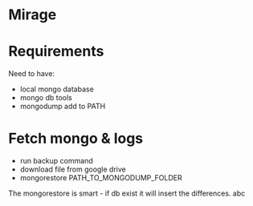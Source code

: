 # Mirage

# Requirements
Need to have:
- local mongo database
- mongo db tools
- mongodump add to PATH

# Fetch mongo & logs #
- run backup command
- download file from google drive
- mongorestore PATH_TO_MONGODUMP_FOLDER

The mongorestore is smart - if db exist it will insert the differences.
abc